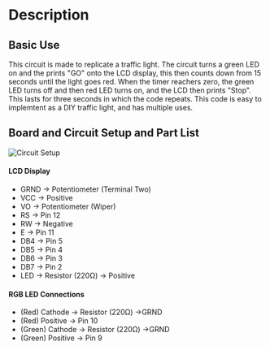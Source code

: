 # Description

## Basic Use
This circuit is made to replicate a traffic light. The circuit turns a green LED on and the prints "GO" onto the LCD display, this then counts down from 15 seconds until the light
goes red. When the timer reachers zero, the green LED turns off and then red LED turns on, and the LCD then prints "Stop". This lasts for three seconds in which the code repeats. This
code is easy to implemtent as a DIY traffic light, and has multiple uses.

## Board and Circuit Setup and Part List
![Circuit Setup](https://i.ibb.co/gZhyWsH/ard2.png)
#### LCD Display
* GRND &#8594; Potentiometer (Terminal Two)
* VCC &#8594; Positive
* VO &#8594; Potentiometer (Wiper)
* RS &#8594; Pin 12
* RW &#8594; Negative
* E &#8594; Pin 11
* DB4 &#8594; Pin 5
* DB5 &#8594; Pin 4
* DB6 &#8594; Pin 3
* DB7 &#8594; Pin 2
* LED &#8594; Resistor (220Ω) &#8594; Positive

#### RGB LED Connections
* (Red) Cathode &#8594; Resistor (220Ω) &#8594;GRND
* (Red) Positive &#8594; Pin 10
* (Green) Cathode &#8594; Resistor (220Ω) &#8594;GRND
* (Green) Positive &#8594; Pin 9
